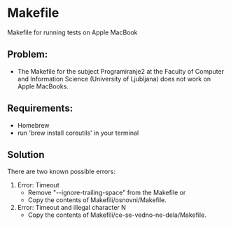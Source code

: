 # Makefile
Makefile for running tests on Apple MacBook

## Problem: 
  - The Makefile for the subject Programiranje2 at the Faculty of Computer and Information Science (University of Ljubljana) does not work on Apple MacBooks.

## Requirements:
  - Homebrew
  - run 'brew install coreutils' in your terminal
 
## Solution
There are two known possible errors:
   1. Error: Timeout
       - Remove "--ignore-trailing-space" from the Makefile or
       - Copy the contents of Makefili/osnovni/Makefile.
   2. Error: Timeout and illegal character N
       - Copy the contents of Makefili/ce-se-vedno-ne-dela/Makefile.
 
